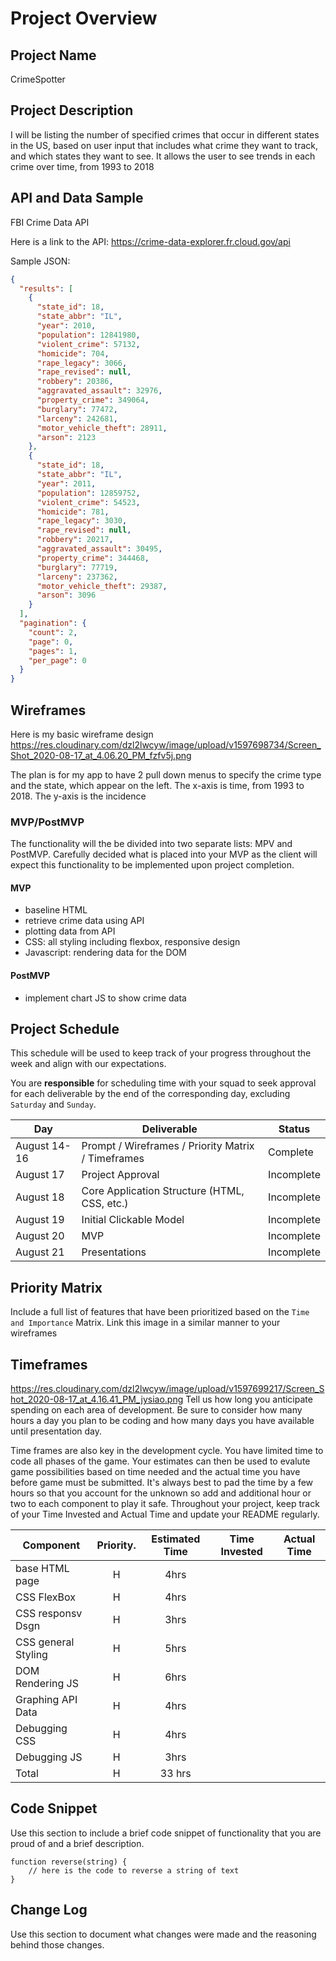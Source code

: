 # Project Overview

## Project Name

CrimeSpotter
## Project Description

I will be listing the number of specified crimes that occur in different states in the US, based on user input that includes what crime they want to track, and which states they want to see. It allows the user to see trends in each crime over time, from 1993 to 2018
## API and Data Sample

FBI Crime Data API

Here is a link to the API: 
https://crime-data-explorer.fr.cloud.gov/api


Sample JSON:
```json
{
  "results": [
    {
      "state_id": 18,
      "state_abbr": "IL",
      "year": 2010,
      "population": 12841980,
      "violent_crime": 57132,
      "homicide": 704,
      "rape_legacy": 3066,
      "rape_revised": null,
      "robbery": 20386,
      "aggravated_assault": 32976,
      "property_crime": 349064,
      "burglary": 77472,
      "larceny": 242681,
      "motor_vehicle_theft": 28911,
      "arson": 2123
    },
    {
      "state_id": 18,
      "state_abbr": "IL",
      "year": 2011,
      "population": 12859752,
      "violent_crime": 54523,
      "homicide": 781,
      "rape_legacy": 3030,
      "rape_revised": null,
      "robbery": 20217,
      "aggravated_assault": 30495,
      "property_crime": 344468,
      "burglary": 77719,
      "larceny": 237362,
      "motor_vehicle_theft": 29387,
      "arson": 3096
    }
  ],
  "pagination": {
    "count": 2,
    "page": 0,
    "pages": 1,
    "per_page": 0
  }
}
```

## Wireframes

Here is my basic wireframe design  https://res.cloudinary.com/dzl2lwcyw/image/upload/v1597698734/Screen_Shot_2020-08-17_at_4.06.20_PM_fzfv5j.png

The plan is for my app to have 2 pull down menus to specify the crime type and the state, which appear on the left. The x-axis is time, from 1993 to 2018. The y-axis is the incidence


### MVP/PostMVP

The functionality will the be divided into two separate lists: MPV and PostMVP.  Carefully decided what is placed into your MVP as the client will expect this functionality to be implemented upon project completion.  

#### MVP 


- baseline HTML 
- retrieve crime data using API
- plotting data from API
- CSS: all styling  including flexbox, responsive design
- Javascript: rendering data for the DOM


#### PostMVP  

- implement chart JS to show crime data

## Project Schedule

This schedule will be used to keep track of your progress throughout the week and align with our expectations.  

You are **responsible** for scheduling time with your squad to seek approval for each deliverable by the end of the corresponding day, excluding `Saturday` and `Sunday`.

|  Day | Deliverable | Status
|---|---| ---|
|August 14-16| Prompt / Wireframes / Priority Matrix / Timeframes | Complete
|August 17| Project Approval | Incomplete
|August 18| Core Application Structure (HTML, CSS, etc.) | Incomplete
|August 19| Initial Clickable Model  | Incomplete
|August 20| MVP | Incomplete
|August 21| Presentations | Incomplete

## Priority Matrix

Include a full list of features that have been prioritized based on the `Time and Importance` Matrix.  Link this image in a similar manner to your wireframes

## Timeframes


https://res.cloudinary.com/dzl2lwcyw/image/upload/v1597699217/Screen_Shot_2020-08-17_at_4.16.41_PM_jysiao.png
Tell us how long you anticipate spending on each area of development. Be sure to consider how many hours a day you plan to be coding and how many days you have available until presentation day.

Time frames are also key in the development cycle.  You have limited time to code all phases of the game.  Your estimates can then be used to evalute game possibilities based on time needed and the actual time you have before game must be submitted. It's always best to pad the time by a few hours so that you account for the unknown so add and additional hour or two to each component to play it safe. Throughout your project, keep track of your Time Invested and Actual Time and update your README regularly.

| Component         | Priority. | Estimated Time | Time Invested | Actual Time |
| ----------------- | :--------:|  :-----------: | :-----------: | :----------:|
| base HTML page    | H         | 4hrs           |               |             |
|CSS FlexBox        | H         | 4hrs           |               |             |
|CSS responsv Dsgn  | H         | 3hrs           |               |             |
|CSS general Styling| H         | 5hrs           |               |             |
| DOM Rendering JS  | H         | 6hrs           |               |             |
| Graphing API Data | H         | 4hrs           |               |             |
| Debugging CSS     | H         | 4hrs           |               |             |
| Debugging JS      | H         | 3hrs           |               |             |
| Total             | H         | 33 hrs         |               |             |

## Code Snippet

Use this section to include a brief code snippet of functionality that you are proud of and a brief description.  

```
function reverse(string) {
	// here is the code to reverse a string of text
}
```

## Change Log
 Use this section to document what changes were made and the reasoning behind those changes.  
